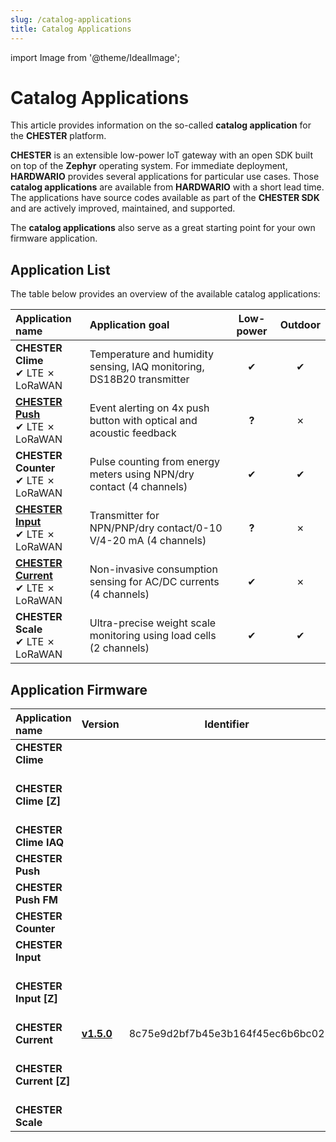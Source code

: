 ```yaml
---
slug: /catalog-applications
title: Catalog Applications
---
```

import Image from '@theme/IdealImage';

# Catalog Applications

This article provides information on the so-called **catalog application** for the **CHESTER** platform.

**CHESTER** is an extensible low-power IoT gateway with an open SDK built on top of the **Zephyr** operating system. For immediate deployment, **HARDWARIO** provides several applications for particular use cases. Those **catalog applications** are available from **HARDWARIO** with a short lead time. The applications have source codes available as part of the **CHESTER SDK** and are actively improved, maintained, and supported.

The **catalog applications** also serve as a great starting point for your own firmware application.

## Application List

The table below provides an overview of the available catalog applications:

| Application name                                                | Application goal                                                      | Low-power | Outdoor |
|:----------------------------------------------------------------|:----------------------------------------------------------------------|:---------:|:-------:|
| **CHESTER Clime**<br/>✔ LTE ✗ LoRaWAN                           | Temperature and humidity sensing, IAQ monitoring, DS18B20 transmitter |     ✔     |    ✔    |
| [**CHESTER Push**](./chester-push.md)<br/>✔ LTE ✗ LoRaWAN       | Event alerting on 4x push button with optical and acoustic feedback   |   **?**   |    ✗    |
| **CHESTER Counter**<br/>✔ LTE ✗ LoRaWAN                         | Pulse counting from energy meters using NPN/dry contact (4 channels)  |     ✔     |    ✔    |
| [**CHESTER Input**](./chester-input.md)<br/>✔ LTE ✗ LoRaWAN     | Transmitter for NPN/PNP/dry contact/0-10 V/4-20 mA (4 channels)       |   **?**   |    ✗    |
| [**CHESTER Current**](./chester-current.md)<br/>✔ LTE ✗ LoRaWAN | Non-invasive consumption sensing for AC/DC currents (4 channels)      |     ✔     |    ✗    |
| **CHESTER Scale**<br/>✔ LTE ✗ LoRaWAN                           | Ultra-precise weight scale monitoring using load cells (2 channels)   |     ✔     |    ✔    |

## Application Firmware

| Application name        | Version                                                                               |            Identifier            | Build date | Remark                         |
|:------------------------|:--------------------------------------------------------------------------------------|:--------------------------------:|:----------:|:-------------------------------|
| **CHESTER Clime**       |                                                                                       |                                  |            |                                |
| **CHESTER Clime [Z]**   |                                                                                       |                                  |            | With support for **CHESTER-Z** |
| **CHESTER Clime IAQ**   |                                                                                       |                                  |            |                                |
| **CHESTER Push**        |                                                                                       |                                  |            |                                |
| **CHESTER Push FM**     |                                                                                       |                                  |            |                                |
| **CHESTER Counter**     |                                                                                       |                                  |            |                                |
| **CHESTER Input**       |                                                                                       |                                  |            |                                |
| **CHESTER Input [Z]**   |                                                                                       |                                  |            | With support for **CHESTER-Z** |
| **CHESTER Current**     | [**v1.5.0**](https://firmware.hardwario.com/chester/8c75e9d2bf7b45e3b164f45ec6b6bc02) | 8c75e9d2bf7b45e3b164f45ec6b6bc02 | 2022-11-25 |                                |
| **CHESTER Current [Z]** |                                                                                       |                                  |            | With support for **CHESTER-Z** |
| **CHESTER Scale**       |                                                                                       |                                  |            |                                |
